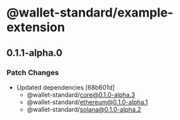 # @wallet-standard/example-extension

## 0.1.1-alpha.0

### Patch Changes

-   Updated dependencies [68b601d]
    -   @wallet-standard/core@0.1.0-alpha.3
    -   @wallet-standard/ethereum@0.1.0-alpha.1
    -   @wallet-standard/solana@0.1.0-alpha.2
